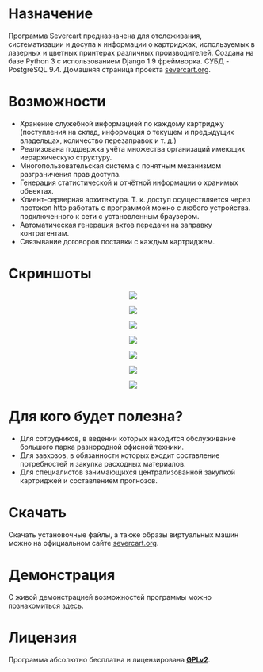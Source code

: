 # Назначение

Программа Severcart предназначена для отслеживания, систематизации и досупа к информации о картриджах, 
используемых в лазерных и цветных принтерах различных производителей.
Создана на базе Python 3 с использованием Django 1.9 фреймворка. СУБД - PostgreSQL 9.4.
Домашняя страница проекта [severcart.org].

# Возможности

- Хранение служебной информацией по каждому картриджу (поступления на склад, информация о текущем 
и предыдущих владельцах, количество перезаправок и т. д.)
- Реализована поддержка учёта множества организаций имеющих иерархическую структуру.
- Многопользовательская система с понятным механизмом разграничения прав доступа.
- Генерация статистической и отчётной информации о хранимых объектах.
- Клиент-серверная архитектура. Т. к. доступ осуществляется через протокол http работать с программой можно с любого устройства.
подключенного к сети с установленным браузером.
- Автоматическая генерация актов передачи на заправку контрагентам.
- Связывание договоров поставки с каждым картриджем.

# Скриншоты

<p align="center"><img src="http://www.severcart.org/img/shots_ru/1.png?1"/></p>
<p align="center"><img src="http://www.severcart.org/img/shots_ru/2.png?1"/></p>
<p align="center"><img src="http://www.severcart.org/img/shots_ru/3.png?1"/></p>
<p align="center"><img src="http://www.severcart.org/img/shots_ru/4.png?1"/></p>
<p align="center"><img src="http://www.severcart.org/img/shots_ru/5.png?1"/></p>
<p align="center"><img src="http://www.severcart.org/img/shots_ru/6.png?1"/></p>
<p align="center"><img src="http://www.severcart.org/img/shots_ru/7.png?1"/></p>

# Для кого будет полезна?

- Для сотрудников, в ведении которых находится обслуживание большого парка разнородной офисной техники.
- Для завхозов, в обязанности которых входит составление потребностей и закупка расходных материалов.
- Для специалистов занимающихся централизованной закупкой картриджей и составлением прогнозов.

# Скачать
Скачать установочные файлы, а также образы виртуальных машин можно на официальном сайте [severcart.org].

# Демонстрация
С живой демонстрацией возможностей программы можно познакомиться [здесь].

# Лицензия
Программа абсолютно бесплатна и лицензирована **[GPLv2]**.

[severcart.org]: http://www.severcart.org
[GPLv2]: https://raw.githubusercontent.com/sfcl/ancon/master/LICENSE
[здесь]: http://www.demo.severcart.org